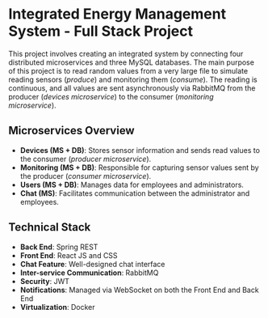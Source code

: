 # **Integrated Energy Management System - Full Stack Project** 

This project involves creating an integrated system by connecting four distributed microservices and three MySQL databases. The main purpose of this project is to read random values from a very large file to simulate reading sensors (_produce_) and monitoring them (_consume_). The reading is continuous, and all values are sent asynchronously via RabbitMQ from the producer (_devices microservice_) to the consumer (_monitoring microservice_).

## Microservices Overview
* **Devices (MS + DB)**: Stores sensor information and sends read values to the consumer (_producer microservice_).
* **Monitoring (MS + DB)**: Responsible for capturing sensor values sent by the producer (_consumer microservice_).
* **Users (MS + DB)**: Manages data for employees and administrators.
* **Chat (MS)**: Facilitates communication between the administrator and employees.

## Technical Stack
* **Back End**: Spring REST
* **Front End**: React JS and CSS
* **Chat Feature**: Well-designed chat interface
* **Inter-service Communication**: RabbitMQ
* **Security**: JWT
* **Notifications**: Managed via WebSocket on both the Front End and Back End
* **Virtualization**: Docker
